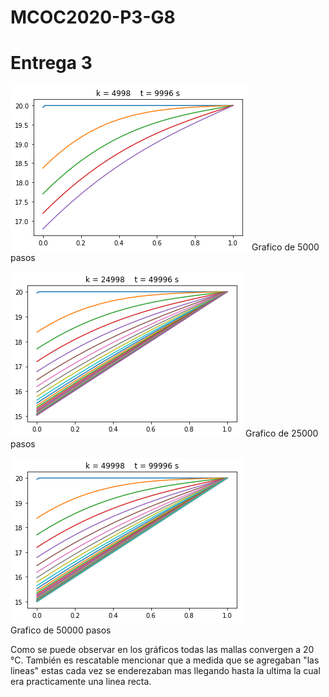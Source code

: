 # MCOC2020-P3-G8
# Entrega 3



![alt text](https://github.com/EduardoGM98/MCOC2020-P3-G8/blob/main/Grafico_5000_pasos.png)
Grafico de 5000 pasos

![alt text](https://github.com/EduardoGM98/MCOC2020-P3-G8/blob/main/Grafico_25000_pasos.png)
Grafico de 25000 pasos

![alt text](https://github.com/EduardoGM98/MCOC2020-P3-G8/blob/main/Grafico_50000_pasos.png)<br>
Grafico de 50000 pasos

Como se puede observar en los gráficos todas las mallas convergen a 20 °C. También es rescatable mencionar que a medida que se agregaban "las lineas" estas cada vez se enderezaban mas llegando hasta la ultima la cual era practicamente una linea recta. 
